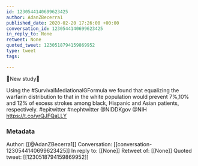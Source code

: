 ```yaml
---
id: 1230544140699623425
author: AdanZBecerra1
published_date: 2020-02-20 17:26:00 +00:00
conversation_id: 1230544140699623425
in_reply_to: None
retweet: None
quoted_tweet: 1230518794159869952
type: tweet
tags:

---
```


🚨New study🚨

Using the #SurvivalMediationalGFormula we found that equalizing the warfarin distribution to that in the white population would prevent 7%,10% and 12% of excess strokes among black, Hispanic and Asian patients, respectively. #epitwitter #nephtwitter @NIDDKgov @NIH https://t.co/yrQJFQaLLY

### Metadata

Author: [[@AdanZBecerra1]]
Conversation: [[conversation-1230544140699623425]]
In reply to: [[None]]
Retweet of: [[None]]
Quoted tweet: [[1230518794159869952]]
